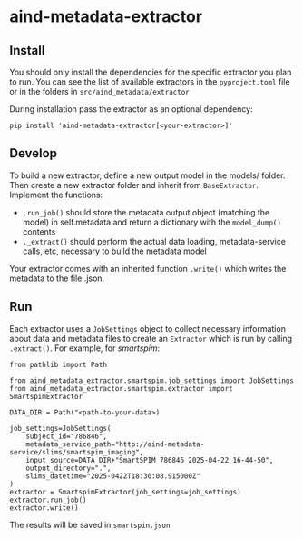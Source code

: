 # aind-metadata-extractor

## Install

You should only install the dependencies for the specific extractor you plan to run. You can see the list of available extractors in the `pyproject.toml` file or in the folders in `src/aind_metadata/extractor`

During installation pass the extractor as an optional dependency:

```
pip install 'aind-metadata-extractor[<your-extractor>]'
```

## Develop

To build a new extractor, define a new output model in the models/ folder. Then create a new extractor folder and inherit from `BaseExtractor`. Implement the functions:

- `.run_job()` should store the metadata output object (matching the model) in self.metadata and return a dictionary with the `model_dump()` contents
- `._extract()` should perform the actual data loading, metadata-service calls, etc, necessary to build the metadata model

Your extractor comes with an inherited function `.write()` which writes the metadata to the file <extractor>.json.

## Run

Each extractor uses a `JobSettings` object to collect necessary information about data and metadata files to create an `Extractor` which is run by calling `.extract()`. For example, for *smartspim*:

```{python}
from pathlib import Path

from aind_metadata_extractor.smartspim.job_settings import JobSettings
from aind_metadata_extractor.smartspim.extractor import SmartspimExtractor

DATA_DIR = Path("<path-to-your-data>)

job_settings=JobSettings(
    subject_id="786846",
    metadata_service_path="http://aind-metadata-service/slims/smartspim_imaging",
    input_source=DATA_DIR+"SmartSPIM_786846_2025-04-22_16-44-50",
    output_directory=".",
    slims_datetime="2025-0422T18:30:08.915000Z"
)
extractor = SmartspimExtractor(job_settings=job_settings)
extractor.run_job()
extractor.write()
```

The results will be saved in `smartspin.json`
